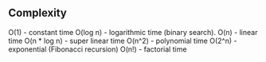 ## Complexity

O(1) - constant time
O(log n) - logarithmic time (binary search).
O(n) - linear time
O(n * log n) - super linear time
O(n^2) - polynomial time
O(2^n) - exponential (Fibonacci recursion)
O(n!) - factorial time
